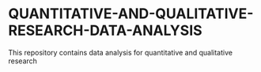# QUANTITATIVE-AND-QUALITATIVE-RESEARCH-DATA-ANALYSIS
This repository contains data analysis for quantitative and qualitative research
